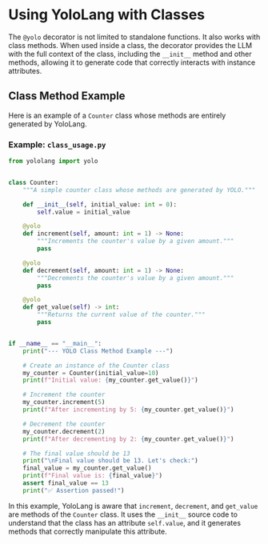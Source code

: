 # Using YoloLang with Classes

The `@yolo` decorator is not limited to standalone functions. It also works with class methods. When used inside a class, the decorator provides the LLM with the full context of the class, including the `__init__` method and other methods, allowing it to generate code that correctly interacts with instance attributes.

## Class Method Example

Here is an example of a `Counter` class whose methods are entirely generated by YoloLang.

### Example: `class_usage.py`

```python
from yololang import yolo


class Counter:
    """A simple counter class whose methods are generated by YOLO."""

    def __init__(self, initial_value: int = 0):
        self.value = initial_value

    @yolo
    def increment(self, amount: int = 1) -> None:
        """Increments the counter's value by a given amount."""
        pass

    @yolo
    def decrement(self, amount: int = 1) -> None:
        """Decrements the counter's value by a given amount."""
        pass

    @yolo
    def get_value(self) -> int:
        """Returns the current value of the counter."""
        pass


if __name__ == "__main__":
    print("--- YOLO Class Method Example ---")

    # Create an instance of the Counter class
    my_counter = Counter(initial_value=10)
    print(f"Initial value: {my_counter.get_value()}")

    # Increment the counter
    my_counter.increment(5)
    print(f"After incrementing by 5: {my_counter.get_value()}")

    # Decrement the counter
    my_counter.decrement(2)
    print(f"After decrementing by 2: {my_counter.get_value()}")

    # The final value should be 13
    print("\nFinal value should be 13. Let's check:")
    final_value = my_counter.get_value()
    print(f"Final value is: {final_value}")
    assert final_value == 13
    print("✅ Assertion passed!")
```

In this example, YoloLang is aware that `increment`, `decrement`, and `get_value` are methods of the `Counter` class. It uses the `__init__` source code to understand that the class has an attribute `self.value`, and it generates methods that correctly manipulate this attribute.
